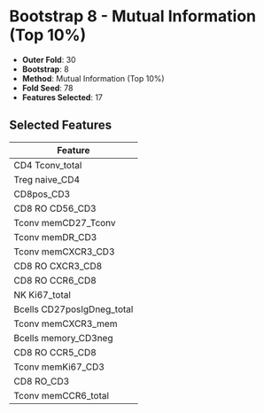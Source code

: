 # Bootstrap 8 - Mutual Information (Top 10%)

- **Outer Fold**: 30
- **Bootstrap**: 8
- **Method**: Mutual Information (Top 10%)
- **Fold Seed**: 78
- **Features Selected**: 17

## Selected Features

| Feature |
|---------|
| CD4 Tconv_total |
| Treg naive_CD4 |
| CD8pos_CD3 |
| CD8 RO CD56_CD3 |
| Tconv memCD27_Tconv |
| Tconv memDR_CD3 |
| Tconv memCXCR3_CD3 |
| CD8 RO CXCR3_CD8 |
| CD8 RO CCR6_CD8 |
| NK Ki67_total |
| Bcells CD27posIgDneg_total |
| Tconv memCXCR3_mem |
| Bcells memory_CD3neg |
| CD8 RO CCR5_CD8 |
| Tconv memKi67_CD3 |
| CD8 RO_CD3 |
| Tconv memCCR6_total |
